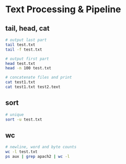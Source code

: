 # Text Processing & Pipeline

## tail, head, cat

```bash
# output last part
tail test.txt
tail -f test.txt

# output first part
head test.txt
head -n 100 test.txt

# concatenate files and print
cat test1.txt
cat test1.txt test2.text
```

## sort

```bash
# unique
sort -u test.txt
```

## wc

```bash
# newline, word and byte counts
wc -l test.txt
ps aux | grep apach2 | wc -l
```
